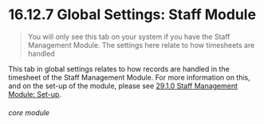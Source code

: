# 16.12.7 <i class="fas fa-tools"></i> Global Settings: Staff Module

> You will only see this tab on your system if you have the Staff Management Module. The settings here relate to how timesheets are handled



This tab in global settings relates to how records are handled in the timesheet of the Staff Management Module. For more information on this, and on the set-up of the module, please see [29.1.0 Staff Management Module: Set-up](/help/index/p/29.1.0).


###### core module
